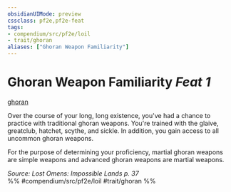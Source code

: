 ```yaml
---
obsidianUIMode: preview
cssclass: pf2e,pf2e-feat
tags:
- compendium/src/pf2e/loil
- trait/ghoran
aliases: ["Ghoran Weapon Familiarity"]
---
```

# Ghoran Weapon Familiarity  *Feat 1*  
[ghoran](ghoran-loil.md "Ghoran Ancestry & Heritage Trait")  


Over the course of your long, long existence, you've had a chance to practice with traditional ghoran weapons. You're trained with the glaive, greatclub, hatchet, scythe, and sickle. In addition, you gain access to all uncommon ghoran weapons.

For the purpose of determining your proficiency, martial ghoran weapons are simple weapons and advanced ghoran weapons are martial weapons.

*Source: Lost Omens: Impossible Lands p. 37*  
%% #compendium/src/pf2e/loil #trait/ghoran %%